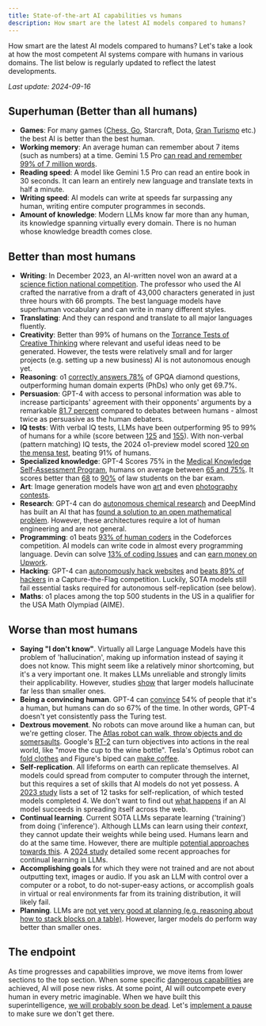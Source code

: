 ```yaml
---
title: State-of-the-art AI capabilities vs humans
description: How smart are the latest AI models compared to humans?
---
```


How smart are the latest AI models compared to humans?
Let's take a look at how the most competent AI systems compare with humans in various domains.
The list below is regularly updated to reflect the latest developments.

_Last update: 2024-09-16_

## Superhuman (Better than all humans)

- **Games**: For many games ([Chess, Go](https://en.wikipedia.org/wiki/AlphaGo_Zero), Starcraft, Dota, [Gran Turismo](https://www.technologyreview.com/2022/07/19/1056176/sonys-racing-ai-destroyed-its-human-competitors-by-being-nice-and-fast/) etc.) the best AI is better than the best human.
- **Working memory**: An average human can remember about 7 items (such as numbers) at a time. Gemini 1.5 Pro [can read and remember 99% of 7 million words](https://blog.google/technology/ai/google-gemini-next-generation-model-february-2024/#sundar-note).
- **Reading speed**: A model like Gemini 1.5 Pro can read an entire book in 30 seconds. It can learn an entirely new language and translate texts in half a minute.
- **Writing speed**: AI models can write at speeds far surpassing any human, writing entire computer programmes in seconds.
- **Amount of knowledge**: Modern LLMs know far more than any human, its knowledge spanning virtually every domain. There is no human whose knowledge breadth comes close.

## Better than most humans

- **Writing**: In December 2023, an AI-written novel won an award at a [science fiction national competition](https://www.scmp.com/news/china/science/article/3245725/chinese-professor-used-ai-write-science-fiction-novel-then-it-won-national-award?campaign=3245725&module=perpetual_scroll_0&pgtype=article). The professor who used the AI crafted the narrative from a draft of 43,000 characters generated in just three hours with 66 prompts. The best language models have superhuman vocabulary and can write in many different styles.
- **Translating**: And they can respond and translate to all major languages fluently.
- **Creativity**: Better than 99% of humans on the [Torrance Tests of Creative Thinking](https://neurosciencenews.com/ai-creativity-23585/) where relevant and useful ideas need to be generated. However, the tests were relatively small and for larger projects (e.g. setting up a new business) AI is not autonomous enough yet.
- **Reasoning**: o1 [correctly answers 78%](https://openai.com/index/learning-to-reason-with-llms/) of GPQA diamond questions, outperforming human domain experts (PhDs) who only get 69.7%.
- **Persuasion**: GPT-4 with access to personal information was able to increase participants' agreement with their opponents' arguments by a remarkable [81.7 percent](https://arxiv.org/abs/2403.14380) compared to debates between humans - almost twice as persuasive as the human debaters.
- **IQ tests**: With verbal IQ tests, LLMs have been outperforming 95 to 99% of humans for a while (score between [125](https://medium.com/@soltrinox/the-i-q-of-gpt4-is-124-approx-2a29b7e5821e) and [155](https://www.scientificamerican.com/article/i-gave-chatgpt-an-iq-test-heres-what-i-discovered/)). With non-verbal (pattern matching) IQ tests, the 2024 o1-preview model scored [120 on the mensa test](https://www.maximumtruth.org/p/massive-breakthrough-in-ai-intelligence), beating 91% of humans.
- **Specialized knowledge**: GPT-4 Scores 75% in the [Medical Knowledge Self-Assessment Program](https://openai.com/research/gpt-4), humans on average between [65 and 75%](https://pubmed.ncbi.nlm.nih.gov/420438/). It scores better than [68](https://papers.ssrn.com/sol3/papers.cfm?abstract_id=4441311) to [90%](https://law.stanford.edu/2023/04/19/gpt-4-passes-the-bar-exam-what-that-means-for-artificial-intelligence-tools-in-the-legal-industry/) of law students on the bar exam.
- **Art**: Image generation models have won [art](https://dataconomy.com/2022/09/26/ai-artwork-wins-art-competition) and even [photography contests](https://www.artnews.com/art-news/news/ai-generated-image-world-photography-organization-contest-artist-declines-award-1234664549).
- **Research**: GPT-4 can do [autonomous chemical research](https://www.nature.com/articles/s41586-023-06792-0) and DeepMind has built an AI that has [found a solution to an open mathematical problem](https://www.nature.com/articles/s41586-023-06924-6). However, these architectures require a lot of human engineering and are not general.
- **Programming**: o1 beats [93% of human coders](https://medium.com/@marcelinohambali/tech-review-openai-o1-strawberry-a-new-phd-reasoning-model-783e88734d84) in the Codeforces competition. AI models can write code in almost every programming language. Devin can solve [13% of coding Issues](https://twitter.com/cognition_labs/status/1767548763134964000) and can [earn money on Upwork](https://twitter.com/cognition_labs/status/1767548768734294113).
- **Hacking**: GPT-4 can [autonomously hack websites](https://arxiv.org/html/2402.06664v1) and [beats 89% of hackers](https://arxiv.org/pdf/2402.11814.pdf) in a Capture-the-Flag competition. Luckily, SOTA models still fail essential tasks required for autonomous self-replication (see below).
- **Maths**: o1 places among the top 500 students in the US in a qualifier for the USA Math Olympiad (AIME).

## Worse than most humans

- **Saying "I don't know"**. Virtually all Large Language Models have this problem of 'hallucination', making up information instead of saying it does not know. This might seem like a relatively minor shortcoming, but it's a very important one. It makes LLMs unreliable and strongly limits their applicability. However, studies [show](https://arxiv.org/html/2403.04307v1) that larger models hallucinate far less than smaller ones.
- **Being a convincing human**. GPT-4 can [convince](https://arxiv.org/abs/2405.08007) 54% of people that it's a human, but humans can do so 67% of the time. In other words, GPT-4 doesn't yet consistently pass the Turing test.
- **Dextrous movement**. No robots can move around like a human can, but we're getting closer. The [Atlas robot can walk, throw objects and do somersaults](https://www.youtube.com/watch?v=-e1_QhJ1EhQ). Google's [RT-2](https://www.deepmind.com/blog/rt-2-new-model-translates-vision-and-language-into-action) can turn objectives into actions in the real world, like "move the cup to the wine bottle". Tesla's Optimus robot can [fold clothes](https://electrek.co/2024/01/15/tesla-optimus-robot-cant-build-cars-folding-clothes/) and Figure's biped can [make coffee](https://www.youtube.com/watch?v=Q5MKo7Idsok).
- **Self-replication**. All lifeforms on earth can replicate themselves. AI models could spread from computer to computer through the internet, but this requires a set of skills that AI models do not yet possess. A [2023 study](https://arxiv.org/abs/2312.11671) lists a set of 12 tasks for self-replication, of which tested models completed 4. We don't want to find out [what happens](/xrisk) if an AI model succeeds in spreading itself across the web.
- **Continual learning**. Current SOTA LLMs separate learning ('training') from doing ('inference'). Although LLMs can learn using their _context_, they cannot update their weights while being used. Humans learn and do at the same time. However, there are multiple [potential approaches towards this](https://arxiv.org/abs/2302.00487). A [2024 study](https://arxiv.org/html/2402.01364v2) detailed some recent approaches for continual learning in LLMs.
- **Accomplishing goals** for which they were not trained and are not about outputting text, images or audio. If you ask an LLM with control over a computer or a robot, to do not-super-easy actions, or accomplish goals in virtual or real environments far from its training distribution, it will likely fail.
- **Planning**. LLMs are [not yet very good at planning (e.g. reasoning about how to stack blocks on a table)](https://openreview.net/pdf?id=YXogl4uQUO). However, larger models do perform way better than smaller ones.

## The endpoint

As time progresses and capabilities improve, we move items from lower sections to the top section.
When some specific [dangerous capabilities](/dangerous-capabilities) are achieved, AI will pose new risks.
At some point, AI will outcompete every human in every metric imaginable.
When we have built this superintelligence, [we will probably soon be dead](/ai-takeover).
Let's [implement a pause](/proposal) to make sure we don't get there.
